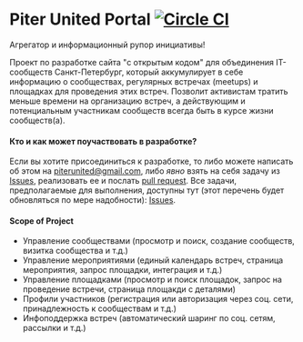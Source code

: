 # Piter United Portal [![Circle CI](https://circleci.com/gh/Piter-United/puportal.svg?style=svg)](https://circleci.com/gh/Piter-United/puportal)

Агрегатор и информационный рупор инициативы!

Проект по разработке сайта "с открытым кодом" для объединения IT-сообществ
Санкт-Петербург,  который аккумулирует в себе информацию о сообществах,
регулярных встречах (meetups) и  площадках для проведения этих встреч.
Позволит активистам тратить меньше времени на организацию встреч, а
действующим и потенциальным  участникам сообществ всегда быть в курсе жизни
сообществ(а).

#### Кто и как может поучаствовать в разработке?

Если вы хотите присоединиться к разработке, то либо можете написать об этом на
piterunited@gmail.com, либо *явно* взять на себя задачу из
[Issues](https://github.com/Piter-United/puportal/issues), реализовать ее и
послать [pull request](https://help.github.com/articles/using-pull-requests/).
Все задачи, предполагаемые для выполнения, доступны тут (этот перечень будет
обновляться по мере надобности):
[Issues](https://github.com/Piter-United/puportal/issues).

#### Scope of Project

*   Управление сообществами (просмотр и поиск, создание сообществ, визитка
    сообщества и т.д.)
*   Управление мероприятиями (единый календарь встреч, страница мероприятия,
    запрос площадки, интеграция и т.д.)
*   Управление площадками (просмотр и поиск площадок, запрос на проведение
    встречи, страница площакди с деталями)
*   Профили участников (регистрация или авторизация через соц. сети,
    принадлежность к сообществам и т.д.)
*   Инфоподдержка встреч (автоматический шаринг по соц. сетям, рассылки и
    т.д.)

